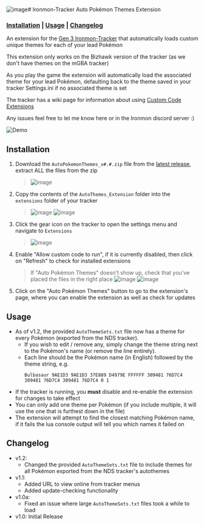 ![image](https://github.com/Fellshadow/Ironmon-Tracker-AutoPokemonThemes/assets/106463662/d2820726-4adf-4eab-9f98-473d5c4dce04)# Ironmon-Tracker Auto Pokémon Themes Extension

### [Installation](#installation) | [Usage](#usage) | [Changelog](#changelog)

An extension for the [Gen 3 Ironmon-Tracker](https://github.com/besteon/Ironmon-Tracker) that automatically loads custom unique themes for each of your lead Pokémon

This extension only works on the Bizhawk version of the tracker (as we don't have themes on the mGBA tracker)

As you play the game the extension will automatically load the associated theme for your lead Pokémon, defaulting back to the theme saved in your tracker Settings.ini if no associated theme is set

The tracker has a wiki page for information about using [Custom Code Extensions](https://github.com/besteon/Ironmon-Tracker/wiki/Tracker-Add-ons#custom-code-extensions)

Any issues feel free to let me know here or in the Ironmon discord server :) 

![Demo](https://user-images.githubusercontent.com/106463662/217630370-ebc1c5c7-23de-4d4a-99f5-5304ac3c163f.gif)

## Installation

1. Download the `AutoPokemonThemes_v#.#.zip` file from the [latest release](https://github.com/Fellshadow/Ironmon-Tracker-AutoPokemonThemes/releases/latest), extract ALL the files from the zip
   > ![image](https://user-images.githubusercontent.com/106463662/217638699-62103922-83a3-4b7e-8e5f-9c9c83bac97c.png)
2. Copy the contents of the `AutoThemes_Extension` folder into the `extensions` folder of your tracker
   > ![image](https://user-images.githubusercontent.com/106463662/217638418-134923c8-2fb3-4f3f-b85b-cd5c8a3325c0.png)
   > ![image](https://user-images.githubusercontent.com/106463662/217638515-57e0c672-9da4-447c-aaaa-4fc3788a9f09.png)
3. Click the gear icon on the tracker to open the settings menu and navigate to `Extensions`
   > ![image](https://user-images.githubusercontent.com/106463662/217632595-80cd058d-7e43-4b3d-bd33-41654530b1aa.png)
4. Enable "Allow custom code to run", if it is currently disabled, then click on "Refresh" to check for installed extensions
   > If "Auto Pokémon Themes" doesn't show up, check that you've placed the files in the right place
   > ![image](https://user-images.githubusercontent.com/106463662/219774930-48234814-5265-4cc0-8d54-548216a94a90.png)
   > ![image](https://github.com/Fellshadow/Ironmon-Tracker-AutoPokemonThemes/assets/106463662/396cb33c-20c4-4696-85c6-a11e82727b3b)
5. Click on the "Auto Pokémon Themes" button to go to the extension's page, where you can enable the extension as well as check for updates

## Usage

- As of v1.2, the provided `AutoThemeSets.txt` file now has a theme for every Pokémon (exported from the NDS tracker).
   - If you wish to edit / remove any, simply change the theme string next to the Pokémon's name (or remove the line entirely).
   - Each line should be the Pokémon name (in English) followed by the theme string, e.g.
     ```
     Bulbasaur 9AE1D3 9AE1D3 37E889 D4979E FFFFFF 309481 76D7C4 309481 76D7C4 309481 76D7C4 0 1
     ```
- If the tracker is running, you **must** disable and re-enable the extension for changes to take effect
- You can only add one theme per Pokémon (if you include multiple, it will use the one that is furthest down in the file)
- The extension will attempt to find the closest matching Pokémon name, if it fails the lua console output will tell you which names it failed on

## Changelog

- v1.2:
   - Changed the provided `AutoThemeSets.txt` file to include themes for all Pokémon exported from the NDS tracker's autothemes
- v1.1:
   - Added URL to view online from tracker menus
   - Added update-checking functionality 
- v1.0a:
   - Fixed an issue where large `AutoThemeSets.txt` files took a while to load
- v1.0: Initial Release

